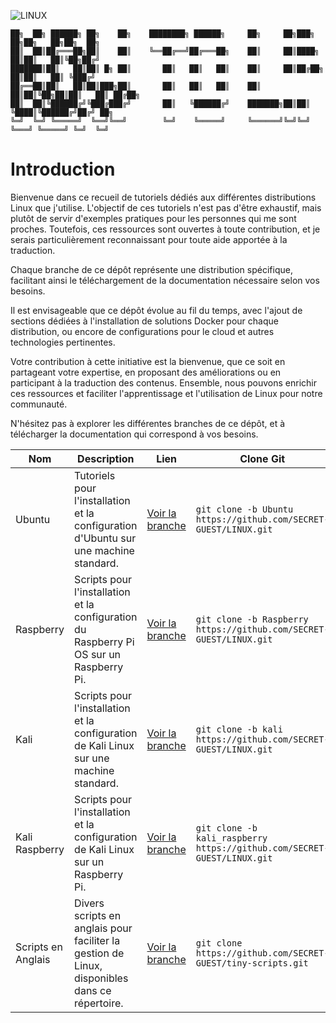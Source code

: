 ![LINUX](https://img.shields.io/badge/LINUX-yellow)

```
██╗  ██╗ ██████╗ ██╗    ██╗    ████████╗ ██████╗     ██╗     ██╗███╗   ██╗██╗   ██╗██╗  ██╗
██║  ██║██╔═══██╗██║    ██║    ╚══██╔══╝██╔═══██╗    ██║     ██║████╗  ██║██║   ██║╚██╗██╔╝
███████║██║   ██║██║ █╗ ██║       ██║   ██║   ██║    ██║     ██║██╔██╗ ██║██║   ██║ ╚███╔╝ 
██╔══██║██║   ██║██║███╗██║       ██║   ██║   ██║    ██║     ██║██║╚██╗██║██║   ██║ ██╔██╗ 
██║  ██║╚██████╔╝╚███╔███╔╝       ██║   ╚██████╔╝    ███████╗██║██║ ╚████║╚██████╔╝██╔╝ ██╗
╚═╝  ╚═╝ ╚═════╝  ╚══╝╚══╝        ╚═╝    ╚═════╝     ╚══════╝╚═╝╚═╝  ╚═══╝ ╚═════╝ ╚═╝  ╚═╝
```

# Introduction

Bienvenue dans ce recueil de tutoriels dédiés aux différentes distributions Linux que j'utilise. L'objectif de ces tutoriels n'est pas d'être exhaustif, mais plutôt de servir d'exemples pratiques pour les personnes qui me sont proches. Toutefois, ces ressources sont ouvertes à toute contribution, et je serais particulièrement reconnaissant pour toute aide apportée à la traduction.

Chaque branche de ce dépôt représente une distribution spécifique, facilitant ainsi le téléchargement de la documentation nécessaire selon vos besoins.

Il est envisageable que ce dépôt évolue au fil du temps, avec l'ajout de sections dédiées à l'installation de solutions Docker pour chaque distribution, ou encore de configurations pour le cloud et autres technologies pertinentes. 

Votre contribution à cette initiative est la bienvenue, que ce soit en partageant votre expertise, en proposant des améliorations ou en participant à la traduction des contenus. Ensemble, nous pouvons enrichir ces ressources et faciliter l'apprentissage et l'utilisation de Linux pour notre communauté.

N'hésitez pas à explorer les différentes branches de ce dépôt, et à télécharger la documentation qui correspond à vos besoins.

| Nom            | Description                                                  | Lien                                                             | Clone Git                                                            |
|----------------|--------------------------------------------------------------|-------------------------------------------------------------------|----------------------------------------------------------------------|
| Ubuntu         | Tutoriels pour l'installation et la configuration d'Ubuntu sur une machine standard. | [Voir la branche](https://github.com/SECRET-GUEST/LINUX/tree/Ubuntu) | ```git clone -b Ubuntu https://github.com/SECRET-GUEST/LINUX.git```     |
| Raspberry      | Scripts pour l'installation et la configuration du Raspberry Pi OS sur un Raspberry Pi. | [Voir la branche](https://github.com/SECRET-GUEST/LINUX/tree/Raspberry) | ```git clone -b Raspberry https://github.com/SECRET-GUEST/LINUX.git``` |
| Kali           | Scripts pour l'installation et la configuration de Kali Linux sur une machine standard. | [Voir la branche](https://github.com/SECRET-GUEST/LINUX/tree/kali) | ```git clone -b kali https://github.com/SECRET-GUEST/LINUX.git```       |
| Kali Raspberry | Scripts pour l'installation et la configuration de Kali Linux sur un Raspberry Pi. | [Voir la branche](https://github.com/SECRET-GUEST/LINUX/tree/kali_raspberry) | ```git clone -b kali_raspberry https://github.com/SECRET-GUEST/LINUX.git``` |
| Scripts en Anglais | Divers scripts en anglais pour faciliter la gestion de Linux, disponibles dans ce répertoire. | [Voir la branche](https://github.com/SECRET-GUEST/tiny-scripts/tree/ALL/linux) | ```git clone https://github.com/SECRET-GUEST/tiny-scripts.git``` |
